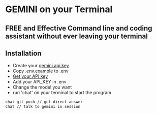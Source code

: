 # GEMINI on your Terminal

## FREE and Effective Command line and coding assistant without ever leaving your terminal

## Installation

* Create your [gemini api key](https://aistudio.google.com/apikey)
* Copy .env.example to .env
* [Get your API key](https://aistudio.google.com/apikey)
* Add your API_KEY in .env
* Change the model you want
* run 'chat' on your terminal to start the program

```bash
chat git push // get direct answer
chat // talk to gemini in session
```
